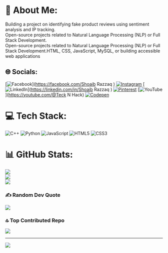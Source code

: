 # 💫 About Me:
Building a project on identifying fake product reviews using sentiment analysis and IP tracking.<br>Open-source projects related to Natural Language Processing (NLP) or Full Stack Development.<br>Open-source projects related to Natural Language Processing (NLP) or Full Stack Development.HTML, CSS, JavaScript, MySQL, or building accessible web applications<br>


## 🌐 Socials:
[![Facebook](https://img.shields.io/badge/Facebook-%231877F2.svg?logo=Facebook&logoColor=white)](https://facebook.com/Shoaib Razzaq ) [![Instagram](https://img.shields.io/badge/Instagram-%23E4405F.svg?logo=Instagram&logoColor=white)](https://instagram.com/shoaib_mughalll) [![LinkedIn](https://img.shields.io/badge/LinkedIn-%230077B5.svg?logo=linkedin&logoColor=white)](https://linkedin.com/in/Shoaib Razzaq ) [![Pinterest](https://img.shields.io/badge/Pinterest-%23E60023.svg?logo=Pinterest&logoColor=white)](https://pinterest.com/shoaib_mughalll) [![YouTube](https://img.shields.io/badge/YouTube-%23FF0000.svg?logo=YouTube&logoColor=white)](https://youtube.com/@Teck N Hack) [![Codepen](https://img.shields.io/badge/Codepen-000000?style=for-the-badge&logo=codepen&logoColor=white)](https://codepen.io/ShoaibMughall) 

# 💻 Tech Stack:
![C++](https://img.shields.io/badge/c++-%2300599C.svg?style=for-the-badge&logo=c%2B%2B&logoColor=white) ![Python](https://img.shields.io/badge/python-3670A0?style=for-the-badge&logo=python&logoColor=ffdd54) ![JavaScript](https://img.shields.io/badge/javascript-%23323330.svg?style=for-the-badge&logo=javascript&logoColor=%23F7DF1E) ![HTML5](https://img.shields.io/badge/html5-%23E34F26.svg?style=for-the-badge&logo=html5&logoColor=white) ![CSS3](https://img.shields.io/badge/css3-%231572B6.svg?style=for-the-badge&logo=css3&logoColor=white)
# 📊 GitHub Stats:
![](https://github-readme-stats.vercel.app/api?username=ShoaibMughall&theme=dark&hide_border=false&include_all_commits=true&count_private=false)<br/>
![](https://github-readme-streak-stats.herokuapp.com/?user=ShoaibMughall&theme=dark&hide_border=false)<br/>
![](https://github-readme-stats.vercel.app/api/top-langs/?username=ShoaibMughall&theme=dark&hide_border=false&include_all_commits=true&count_private=false&layout=compact)

### ✍️ Random Dev Quote
![](https://quotes-github-readme.vercel.app/api?type=horizontal&theme=radical)

### 🔝 Top Contributed Repo
![](https://github-contributor-stats.vercel.app/api?username=ShoaibMughall&limit=5&theme=dark&combine_all_yearly_contributions=true)

---
[![](https://visitcount.itsvg.in/api?id=ShoaibMughall&icon=0&color=0)](https://visitcount.itsvg.in)

<!-- Proudly created with GPRM ( https://gprm.itsvg.in ) -->
